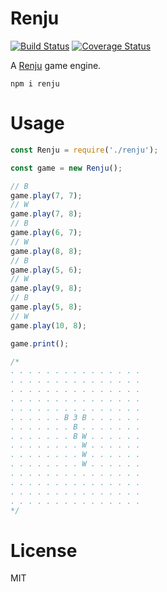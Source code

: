 Renju
===========

[![Build Status](https://travis-ci.org/danielmartinezvigo/renju.svg?branch=master)](https://travis-ci.org/danielmartinezvigo/renju)
[![Coverage Status](https://coveralls.io/repos/github/danielmartinezvigo/renju/badge.svg?branch=master)](https://coveralls.io/github/danielmartinezvigo/renju?branch=master)

A [Renju](http://renju.net/study/rules.php) game engine.

`npm i renju`

# Usage

```javascript
const Renju = require('./renju');

const game = new Renju();

// B
game.play(7, 7);
// W
game.play(7, 8);
// B
game.play(6, 7);
// W
game.play(8, 8);
// B
game.play(5, 6);
// W
game.play(9, 8);
// B
game.play(5, 8);
// W
game.play(10, 8);

game.print();

/*
. . . . . . . . . . . . . . .
. . . . . . . . . . . . . . .
. . . . . . . . . . . . . . .
. . . . . . . . . . . . . . .
. . . . . . . . . . . . . . .
. . . . . . B 3 B . . . . . .
. . . . . . . B . . . . . . .
. . . . . . . B W . . . . . .
. . . . . . . . W . . . . . .
. . . . . . . . W . . . . . .
. . . . . . . . W . . . . . .
. . . . . . . . . . . . . . .
. . . . . . . . . . . . . . .
. . . . . . . . . . . . . . .
. . . . . . . . . . . . . . .
*/
```

# License

MIT
